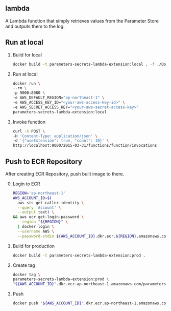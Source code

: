 lambda
---

A Lambda function that simply retrieves values from the Parameter Store and outputs them to the log.

## Run at local

1. Build for local

    ```bash
    docker build -t parameters-secrets-lambda-extension:local . -f ./Dockerfile_local
    ```

2. Run at local

    ```bash
    docker run \
    --rm \
    -p 9000:8080 \
    -e AWS_DEFAULT_REGION="ap-northeast-1" \
    -e AWS_ACCESS_KEY_ID="<your-aws-access-key-id>" \
    -e AWS_SECRET_ACCESS_KEY="<your-aws-secret-access-key>"
    parameters-secrets-lambda-extension:local
    ```

3. Invoke function

    ```bash
    curl -X POST \
    -H 'Content-Type: application/json' \
    -d '{"useExtension": true, "count": 10}' \
    http://localhost:9000/2015-03-31/functions/function/invocations
    ```

## Push to ECR Repository

After creating ECR Repository, push built image to there.

0. Login to ECR

    ```bash
    REGION='ap-northeast-1'
    AWS_ACCOUNT_ID=$(
      aws sts get-caller-identity \
      --query 'Account' \
      --output text) \
    && aws ecr get-login-password \
      --region "${REGION}" \
      | docker login \
      --username AWS \
      --password-stdin ${AWS_ACCOUNT_ID}.dkr.ecr.${REGION}.amazonaws.com
    ```

1. Build for production

    ```bash
    docker build -t parameters-secrets-lambda-extension:prod .
    ```

2. Create tag

    ```bash
    docker tag \
    parameters-secrets-lambda-extension:prod \
    "${AWS_ACCOUNT_ID}".dkr.ecr.ap-northeast-1.amazonaws.com/parameters-secrets-lambda-extension:latest
    ```

3. Push

    ```bash
    docker push "${AWS_ACCOUNT_ID}".dkr.ecr.ap-northeast-1.amazonaws.com/parameters-secrets-lambda-extension:latest
    ```